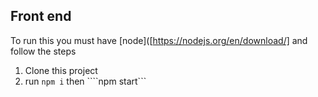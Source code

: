 ## Front end

To run this you must have [node]([https://nodejs.org/en/download/]  and follow the steps
1. Clone this project
2. run ```npm i``` then ````npm start```
